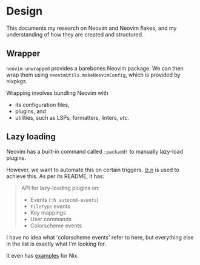 # Design

This documents my research on Neovim and Neovim flakes, and my understanding of how they are created and structured.

## Wrapper

`neovim-unwrapped` provides a barebones Neovim package. We can then wrap them using `neovimUtils.makeNeovimConfig`, which is provided by nixpkgs.

Wrapping involves bundling Neovim with

- its configuration files,
- plugins, and
- utilities, such as LSPs, formatters, linters, _etc._

## Lazy loading

Neovim has a built-in command called `:packadd!` to manually lazy-load plugins.

However, we want to automate this on certain triggers. [lz.n](https://github.com/nvim-neorocks/lz.n) is used to achieve this. As per its README, it has:

> API for lazy-loading plugins on:
>
> - Events (`:h autocmd-events`)
> - `FileType` events
> - Key mappings
> - User commands
> - Colorscheme events

I have no idea what 'colorscheme events' refer to here, but everything else in the list is exactly what I'm looking for.

It even has [examples](https://github.com/nvim-neorocks/lz.n#examples) for Nix.
